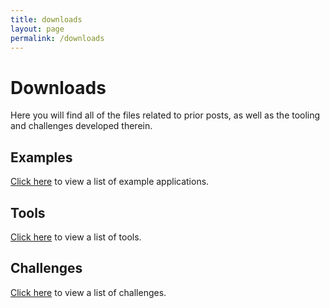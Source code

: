 ```yaml
---
title: downloads
layout: page
permalink: /downloads
---
```


# Downloads
Here you will find all of the files related to prior posts, as well as the tooling and challenges developed therein.

## Examples
<a href="/downloads/examples">Click here</a> to view a list of example applications.

## Tools
<a href="/downloads/tools">Click here</a> to view a list of tools.

## Challenges
<a href="/downloads/challenges">Click here</a> to view a list of challenges.

